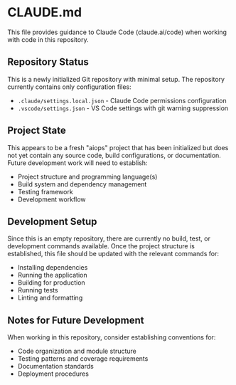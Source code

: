 # CLAUDE.md

This file provides guidance to Claude Code (claude.ai/code) when working with code in this repository.

## Repository Status

This is a newly initialized Git repository with minimal setup. The repository currently contains only configuration files:

- `.claude/settings.local.json` - Claude Code permissions configuration
- `.vscode/settings.json` - VS Code settings with git warning suppression

## Project State

This appears to be a fresh "aiops" project that has been initialized but does not yet contain any source code, build configurations, or documentation. Future development work will need to establish:

- Project structure and programming language(s)
- Build system and dependency management
- Testing framework
- Development workflow

## Development Setup

Since this is an empty repository, there are currently no build, test, or development commands available. Once the project structure is established, this file should be updated with the relevant commands for:

- Installing dependencies
- Running the application
- Building for production
- Running tests
- Linting and formatting

## Notes for Future Development

When working in this repository, consider establishing conventions for:
- Code organization and module structure
- Testing patterns and coverage requirements
- Documentation standards
- Deployment procedures